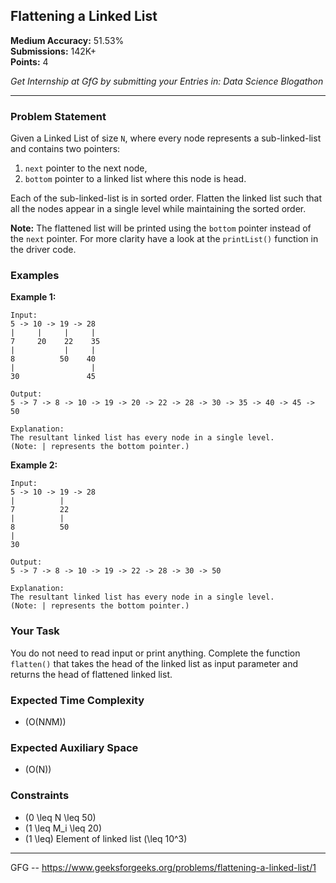 ## Flattening a Linked List

**Medium Accuracy:** 51.53%  
**Submissions:** 142K+  
**Points:** 4

*Get Internship at GfG by submitting your Entries in: Data Science Blogathon*

---

### Problem Statement

Given a Linked List of size `N`, where every node represents a sub-linked-list and contains two pointers:
1. `next` pointer to the next node,
2. `bottom` pointer to a linked list where this node is head.

Each of the sub-linked-list is in sorted order. Flatten the linked list such that all the nodes appear in a single level while maintaining the sorted order.

**Note:** The flattened list will be printed using the `bottom` pointer instead of the `next` pointer. For more clarity have a look at the `printList()` function in the driver code.

### Examples

**Example 1:**

```
Input:
5 -> 10 -> 19 -> 28
|     |     |     | 
7     20    22    35
|           |     | 
8          50    40
|                 | 
30               45

Output: 
5 -> 7 -> 8 -> 10 -> 19 -> 20 -> 22 -> 28 -> 30 -> 35 -> 40 -> 45 -> 50

Explanation:
The resultant linked list has every node in a single level.
(Note: | represents the bottom pointer.)
```

**Example 2:**

```
Input:
5 -> 10 -> 19 -> 28
|          |                
7          22   
|          |                 
8          50 
|                           
30              

Output: 
5 -> 7 -> 8 -> 10 -> 19 -> 22 -> 28 -> 30 -> 50

Explanation:
The resultant linked list has every node in a single level.
(Note: | represents the bottom pointer.)
```

### Your Task

You do not need to read input or print anything. Complete the function `flatten()` that takes the head of the linked list as input parameter and returns the head of flattened linked list.

### Expected Time Complexity

- \(O(N*N*M)\)

### Expected Auxiliary Space

- \(O(N)\)

### Constraints

- \(0 \leq N \leq 50\)
- \(1 \leq M_i \leq 20\)
- \(1 \leq\) Element of linked list \(\leq 10^3\)

---
GFG -- https://www.geeksforgeeks.org/problems/flattening-a-linked-list/1

